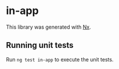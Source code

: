 # in-app

This library was generated with [Nx](https://nx.dev).

## Running unit tests

Run `ng test in-app` to execute the unit tests.
